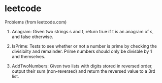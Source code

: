 # leetcode
Problems (from leetcode.com)

1. Anagram: Given two strings s and t, return true if t is an anagram of s, and false otherwise. 

2. IsPrime: Tests to see whether or not a number is prime by checking the divisibilty and remainder. Prime numbers should only be divisble by 1 and themselves.

3. AddTwoNumbers: Given two lists with digits stored in reversed order, output their sum (non-reversed) and return the reversed value to a 3rd list. 

